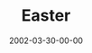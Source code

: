 ---
layout: message
category: message
series: "Easter"
title: "Easter"
date: 2002-03-30-00-00
message_id: 288
sc-permalink-url: "http://soundcloud.com/crdschurch/easter-2"
audio: "http://s3.amazonaws.com/crossroads-media/messages/audio/Easter2002.mp3"
audio-duration: "34:04"
tag: 
 - forgiveness
 - gospel
 - grace
 - tome
 - easter
explicit: false
---